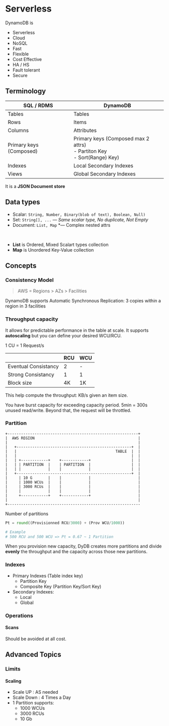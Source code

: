 # Serverless


DynamoDB is 

* Serverless
* Cloud
* NoSQL
* Fast
* Flexible
* Cost Effective
* HA / HS
* Fault tolerant
* Secure

## Terminology

| SQL / RDMS  | DynamoDB  |
|---|---|
| Tables  |  Tables |
| Rows  |  Items |
| Columns  |  Attributes |
| Primary keys (Composed)  |  Primary keys (Composed max 2 attrs) <br> - Partiton Key<br>- Sort(Range) Key) |
| Indexes  |  Local Secondary Indexes |
| Views  |  Global Secondary Indexes |


It is a **JSON Document store**


## Data types

* Scalar: `String, Number, Binary(blob of text), Boolean, Null)`
* Set: `String[], ...` *— Same scalar type, No duplicate, Not Empty*
* Document: `List, Map` *— Complex nested attrs

<br>

* **List** is Ordered, Mixed Scalart types collection
* **Map** is Unordered Key-Value collection


## Concepts

### Consistency Model

> AWS = Regions > AZs > Facilities

DynamoDB supports Automatic Synchronous Replication: 3 copies within a region in 3 facilities

### Throughput capacity

It allows for predictable performance in the table at scale.
It supports **autoscaling** but you can define your desired WCU/RCU.

1 CU = 1 Request/s

| | RCU  |  WCU |
|-|---|---|
|Eventual Consistancy | 2  |  - |
|Strong Consistancy | 1  |  1 |
|Block size | 4K  | 1K  |

This help compute the throughput: KB/s given an item size.

You have burst capacity for exceeding capacity period. 5min = 300s unused read/write.
Beyond that, the request will be throttled.

### Partition

```
+----------------------------------------------------------+
|  AWS REGION                                              |
|                                                          |
|   +---------------------------------------------------+  |
|   |                                            TABLE  |  |
|   |                                                   |  |
|   | +------------+    +------------+                  |  |
|   | | PARTITION  |    | PARTITION  |                  |  |
|   | |            |    |            |                  |  |
|   +---------------------------------------------------+  |
|     | 10 G       |    |            |                     |
|     | 1000 WCUs  |    |            |                     |
|     | 3000 RCUs  |    |            |                     |
|     |            |    |            |                     |
|     +------------+    +------------+                     |
|                                                          |
+-----------------------------------------------------------
```

Number of partitions
```python
Pt = round((Provisionned RCU/3000) + (Prov WCU/1000))

# Example
# 500 RCU and 500 WCU => Pt = 0.67 ~ 1 Partition 
```

When you provision new capacity, DyDB creates more partitions and divide **evenly** the throughput and the capacity across those new partitions.

### Indexes

* Primary Indexes (Table index key)
  * Partition Key
  * Composite Key (Partition Key/Sort Key)
* Secondary Indexes:
  * Local
  * Global

### Operations

#### Scans
Should be avoided at all cost. 

## Advanced Topics


### Limits

#### Scaling

* Scale UP : AS needed
* Scale Down : 4 Times a Day
* 1 Partition supports: 
  * 1000 WCUs
  * 3000 RCUs
  * 10 Gb
